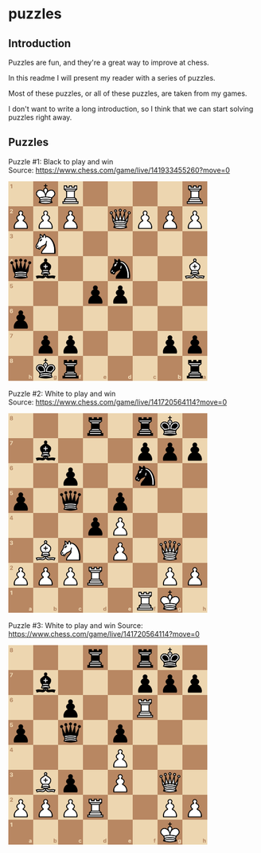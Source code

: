 # puzzles

## Introduction

Puzzles are fun, and they're a great way to improve at chess.

In this readme I will present my reader with a series of puzzles.

Most of these puzzles, or all of these puzzles, are taken from my games.

I don't want to write a long introduction, so I think that we can start solving puzzles right away.

## Puzzles

Puzzle #1: Black to play and win  
Source: https://www.chess.com/game/live/141933455260?move=0

<img src="01_blacktoplay.png" width="400">

Puzzle #2: White to play and win  
Source: https://www.chess.com/game/live/141720564114?move=0

<img src="02_whitetoplay.png" width="400">

Puzzle #3: White to play and win
Source: https://www.chess.com/game/live/141720564114?move=0

<img src="03_whitetoplay.png" width="400">
